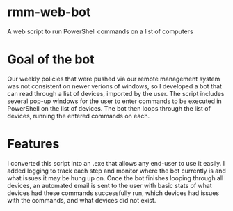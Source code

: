 # rmm-web-bot
A web script to run PowerShell commands on a list of computers

# Goal of the bot
Our weekly policies that were pushed via our remote management system was not consistent on newer verions of windows, so I developed a bot that can read through a list of devices, imported by the user. The script includes several pop-up windows for the user to enter commands to be executed in PowerShell on the list of devices. The bot then loops through the list of devices, running the entered commands on each.

# Features
I converted this script into an .exe that allows any end-user to use it easily. I added logging to track each step and monitor where the bot currently is and what issues it may be hung up on. Once the bot finishes looping through all devices, an automated email is sent to the user with basic stats of what devices had these commands successfully run, which devices had issues with the commands, and what devices did not exist.
